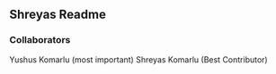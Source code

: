 ## Shreyas Readme

### Collaborators
Yushus Komarlu (most important)
Shreyas Komarlu (Best Contributor)
